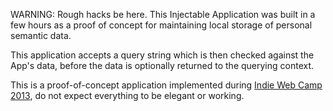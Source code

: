 WARNING: Rough hacks be here. This Injectable Application was built in a few hours as a proof of concept for maintaining local storage of personal semantic data.

This application accepts a query string which is then checked against the App's data, before the data is optionally returned to the querying context.

This is a proof-of-concept application implemented during [Indie Web Camp 2013](http://indiewebcamp.com/2013), do not expect everything to be elegant or working.
